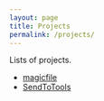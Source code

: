 ```yaml
---
layout: page
title: Projects
permalink: /projects/
---
```


Lists of projects.

* [magicfile](https://github.com/ambiesoft/magicfile)
* [SendToTools](https://github.com/ambiesoft/SendToTools)


